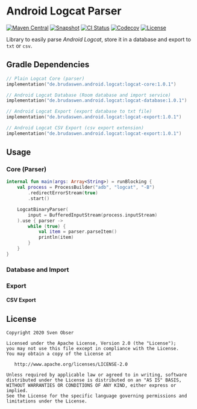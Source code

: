 # Android Logcat Parser

[![Maven Central](https://img.shields.io/maven-central/v/de.brudaswen.android.logcat/logcat-core?style=flat-square)](https://search.maven.org/artifact/de.brudaswen.android.logcat/logcat-core)
[![Snapshot](https://img.shields.io/nexus/s/de.brudaswen.android.logcat/logcat-core?label=snapshot&server=https%3A%2F%2Foss.sonatype.org&style=flat-square)](https://oss.sonatype.org/#nexus-search;gav~de.brudaswen.android.logcat~logcat-core~~~)
[![CI Status](https://img.shields.io/github/actions/workflow/status/brudaswen/android-logcat/ci-main.yml?style=flat-square)](https://github.com/brudaswen/android-logcat/actions/workflows/ci-main.yml)
[![Codecov](https://img.shields.io/codecov/c/github/brudaswen/android-logcat?style=flat-square)](https://codecov.io/gh/brudaswen/android-logcat)
[![License](https://img.shields.io/github/license/brudaswen/android-logcat?style=flat-square)](https://www.apache.org/licenses/LICENSE-2.0)

Library to easily parse *Android Logcat*, store it in a database and export to `txt` or `csv`.

## Gradle Dependencies

```kotlin
// Plain Logcat Core (parser)
implementation("de.brudaswen.android.logcat:logcat-core:1.0.1")

// Android Logcat Database (Room database and import service)
implementation("de.brudaswen.android.logcat:logcat-database:1.0.1")

// Android Logcat Export (export database to txt file)
implementation("de.brudaswen.android.logcat:logcat-export:1.0.1")

// Android Logcat CSV Export (csv export extension)
implementation("de.brudaswen.android.logcat:logcat-export:1.0.1")
```

## Usage

### Core (Parser)

```kotlin
internal fun main(args: Array<String>) = runBlocking {
    val process = ProcessBuilder("adb", "logcat", "-B")
        .redirectErrorStream(true)
        .start()

    LogcatBinaryParser(
        input = BufferedInputStream(process.inputStream)
    ).use { parser ->
        while (true) {
            val item = parser.parseItem()
            println(item)
        }
    }
}
```

### Database and Import

### Export

#### CSV Export

## License

```
Copyright 2020 Sven Obser

Licensed under the Apache License, Version 2.0 (the "License");
you may not use this file except in compliance with the License.
You may obtain a copy of the License at

   http://www.apache.org/licenses/LICENSE-2.0

Unless required by applicable law or agreed to in writing, software
distributed under the License is distributed on an "AS IS" BASIS,
WITHOUT WARRANTIES OR CONDITIONS OF ANY KIND, either express or implied.
See the License for the specific language governing permissions and
limitations under the License.
```
